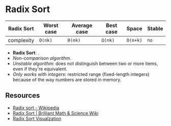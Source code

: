 # Radix Sort

| Radix Sort | Worst case | Average case | Best case | Space    | Stable |
| ---------- | ---------- | ------------ | --------- | -------- | ------ |
| complexity | `O(nk)`    | `Θ(nk)`      | `Ω(nk)`   | `O(n+k)` | `no`   |

* **Radix Sort**: .
* *Non-comparison algorithm*.
* *Unstable algorithm*: does not distinguish between two or more items, even if
  they're equivalent.
* *Only works with integers*: restricted range (fixed-length integers) because of the way numbers are stored in memory.

## Resources

* [Radix sort - Wikipedia](https://en.wikipedia.org/wiki/Radix_sort)
* [Radix Sort | Brilliant Math & Science Wiki](https://brilliant.org/wiki/radix-sort/)
* [Radix Sort
  Visualzation](https://www.cs.usfca.edu/~galles/visualization/RadixSort.html)
